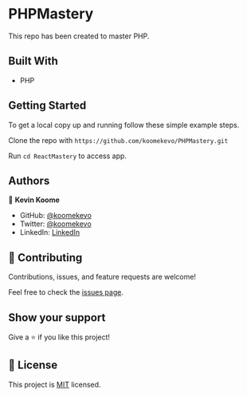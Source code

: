 # PHPMastery

This repo has been created to master PHP.
## Built With

- PHP
 
## Getting Started

To get a local copy up and running follow these simple example steps.

Clone the repo with `https://github.com/koomekevo/PHPMastery.git`

Run `cd ReactMastery` to access app.

## Authors

👤 **Kevin Koome**

- GitHub: [@koomekevo](https://github.com/koomekevo)
- Twitter: [@koomekevo](https://twitter.com/koomekevo)
- LinkedIn: [LinkedIn](https://ke.linkedin.com/in/kevin-koome-aab84186)

## 🤝 Contributing

Contributions, issues, and feature requests are welcome!

Feel free to check the [issues page](../../issues/).

## Show your support

Give a ⭐️ if you like this project!

## 📝 License

This project is [MIT](./MIT.md) licensed.
